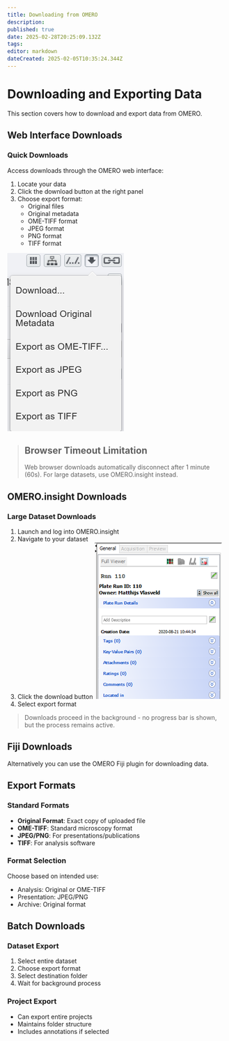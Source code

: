 ```yaml
---
title: Downloading from OMERO
description: 
published: true
date: 2025-02-28T20:25:09.132Z
tags: 
editor: markdown
dateCreated: 2025-02-05T10:35:24.344Z
---
```


# Downloading and Exporting Data

This section covers how to download and export data from OMERO.

## Web Interface Downloads

### Quick Downloads
Access downloads through the OMERO web interface:

1. Locate your data
2. Click the download button at the right panel
3. Choose export format:
   - Original files
   - Original metadata
   - OME-TIFF format
   - JPEG format
   - PNG format
   - TIFF format

![Download from OMERO web](downloading/images/downloading_01.png)

> ## Browser Timeout Limitation
> Web browser downloads automatically disconnect after 1 minute (60s). For large datasets, use OMERO.insight instead.
<!-- {blockquote:.is-warning} -->

## OMERO.insight Downloads

### Large Dataset Downloads
1. Launch and log into OMERO.insight
2. Navigate to your dataset
3. Click the download button
   ![Download in insight](downloading/images/downloading_02.png)
4. Select export format

> Downloads proceed in the background - no progress bar is shown, but the process remains active.
<!-- {blockquote:.is-success} -->

## Fiji Downloads

Alternatively you can use the OMERO Fiji plugin for downloading data. 

## Export Formats

### Standard Formats
- **Original Format**: Exact copy of uploaded file
- **OME-TIFF**: Standard microscopy format
- **JPEG/PNG**: For presentations/publications
- **TIFF**: For analysis software

### Format Selection
Choose based on intended use:
- Analysis: Original or OME-TIFF
- Presentation: JPEG/PNG
- Archive: Original format

## Batch Downloads

### Dataset Export
1. Select entire dataset
2. Choose export format
3. Select destination folder
4. Wait for background process

### Project Export
- Can export entire projects
- Maintains folder structure
- Includes annotations if selected
